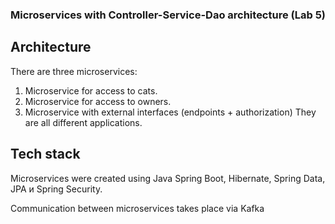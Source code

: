### Microservices with Controller-Service-Dao architecture (Lab 5)

## Architecture
There are three microservices:
1. Microservice for access to cats.
2. Microservice for access to owners.
3. Microservice with external interfaces (endpoints + authorization)
They are all different applications.

## Tech stack
Microservices were created using Java Spring Boot, Hibernate, Spring Data, JPA и Spring 
Security.

Communication between microservices takes place via Kafka
